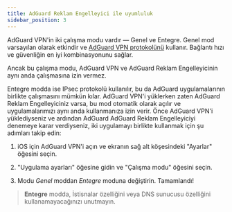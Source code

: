 ```yaml
---
title: AdGuard Reklam Engelleyici ile uyumluluk
sidebar_position: 3
---
```


AdGuard VPN'in iki çalışma modu vardır — Genel ve Entegre. Genel mod varsayılan olarak etkindir ve [AdGuard VPN protokolünü](/general/adguard-vpn-protocol.mdx) kullanır. Bağlantı hızı ve güvenliğin en iyi kombinasyonunu sağlar.

Ancak bu çalışma modu, AdGuard VPN ve AdGuard Reklam Engelleyicinin aynı anda çalışmasına izin vermez.

Entegre modda ise IPsec protokolü kullanılır, bu da AdGuard uygulamalarının birlikte çalışmasını mümkün kılar. AdGuard VPN'i yüklerken zaten AdGuard Reklam Engelleyiciniz varsa, bu mod otomatik olarak açılır ve uygulamalarımızı aynı anda kullanmanıza izin verir. Önce AdGuard VPN'i yüklediyseniz ve ardından AdGuard AdGuard Reklam Engelleyiciyi denemeye karar verdiyseniz, iki uygulamayı birlikte kullanmak için şu adımları takip edin:

1. iOS için AdGuard VPN'i açın ve ekranın sağ alt köşesindeki "Ayarlar" öğesini seçin.

2. "Uygulama ayarları" öğesine gidin ve "Çalışma modu" öğesini seçin.

3. Modu *Genel* moddan *Entegre* moduna değiştirin. Tamamlandı!

> **Entegre** modda, İstisnalar özelliğini veya DNS sunucusu özelliğini kullanamayacağınızı unutmayın.